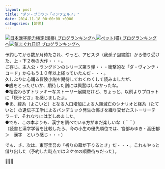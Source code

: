 ```yaml
---
layout: post
title: "ダン・ブラウン「インフェルノ」"
date: 2014-11-18 00:00:00 +0900
categories: [読書]
---
```


[![](/syuusyuu9701/assets/images/ダン・ブラウン「インフェルノ」-br_c_3028_1.gif)](http://blog.with2.net/link.php?1659096:3028 "日本漢字能力検定(漢検) ブログランキングへ")[日本漢字能力検定(漢検) ブログランキングへ](http://blog.with2.net/link.php?1659096:3028)[![](/syuusyuu9701/assets/images/ダン・ブラウン「インフェルノ」-br_c_1348_1.gif)](http://blog.with2.net/link.php?1659096:1348 "ペット(猫) ブログランキングへ")[ペット(猫) ブログランキングへ](http://blog.with2.net/link.php?1659096:1348)[![](/syuusyuu9701/assets/images/ダン・ブラウン「インフェルノ」-br_c_9257_1.gif)](http://blog.with2.net/link.php?1659096:9257 "気まぐれ日記 ブログランキングへ")[気まぐれ日記 ブログランキングへ](http://blog.with2.net/link.php?1659096:9257)  
  
予約してから数か月待たされ、やっと、アビスタ（我孫子図書館）から借り受けた、上・下２巻の大作・・・。  
ご存じ、主人公・ラングドンのシリーズ第５弾・・・衝撃的な「ダ・ヴィンチ・コード」からもう１０年以上経っていたんだ・・・。  
久しぶりに心踊る冒険小説を期待してわくわくして読みましたが、  
●歳をとったせいか、期待した割には興奮はしなかったな。  
●相変わらずトリッキーなストーリー展開だけど、ちょっと、以前よりプロットに「灰汁どさ」を感じましたよ。  
●ま、緯糸（よこいと）となる人口増加による人類滅亡のシナリオと経糸（たていと）の遺伝子工学によるパンデミック発生の怖さを織り交ぜたストーリーテラーで、それなりには楽しめました。  
●でも、この本よりも、漢字を調べている方がまだ楽しいな（＾＾）  
（読書と漢字学習を比較したら、今の小生の優先順位では、宮部みゆき・高田郁　＞　漢字　という感じ・・・）　  
  
でも、さ、次は、東野圭吾の「祈りの幕が下りるとき」だ・・・。これもやっと借り出した（予約した時点では３ケタの順番待ちだった）。  
  
👋👋👋